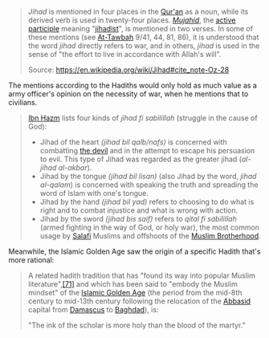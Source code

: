 > _Jihad_ is mentioned in four places in the [Qur'an](https://en.wikipedia.org/wiki/Qur%27an "Qur'an") as a noun, while its derived verb is used in twenty-four places. _[Mujahid](https://en.wikipedia.org/wiki/Mujahid "Mujahid")_, the [active participle](https://en.wikipedia.org/wiki/Active_participle "Active participle") meaning "[jihadist](https://en.wikipedia.org/wiki/Jihadist "Jihadist")", is mentioned in two verses. In some of these mentions (see [At-Tawbah](https://en.wikipedia.org/wiki/At-Tawbah "At-Tawbah") 9/41, 44, 81, 86), it is understood that the word _jihad_ directly refers to war, and in others, _jihad_ is used in the sense of "the effort to live in accordance with Allah's will".
> 
> Source: https://en.wikipedia.org/wiki/Jihad#cite_note-Oz-28

The mentions according to the Hadiths would only hold as much value as a army officer's opinion on the necessity of war, when he mentions that to civilians.

> [Ibn Hazm](https://en.wikipedia.org/wiki/Ibn_Hazm "Ibn Hazm") lists four kinds of _jihad fi sabilillah_ (struggle in the cause of God):
> 
>- Jihad of the heart _(jihad bil qalb/nafs)_ is concerned with combatting [the devil](https://en.wikipedia.org/wiki/The_devil "The devil") and in the attempt to escape his persuasion to evil. This type of Jihad was regarded as the greater jihad (_al-jihad al-akbar_).
>- Jihad by the tongue _(jihad bil lisan)_ (also Jihad by the word, _jihad al-qalam_) is concerned with speaking the truth and spreading the word of Islam with one's tongue.
>- Jihad by the hand _(jihad bil yad)_ refers to choosing to do what is right and to combat injustice and what is wrong with action.
>- Jihad by the sword _(jihad bis saif)_ refers to _qital fi sabilillah_ (armed fighting in the way of God, or holy war), the most common usage by [Salafi](https://en.wikipedia.org/wiki/Salafi "Salafi") Muslims and offshoots of the [Muslim Brotherhood](https://en.wikipedia.org/wiki/Muslim_Brotherhood "Muslim Brotherhood").

Meanwhile, the Islamic Golden Age saw the origin of a specific Hadith that's more rational:

> A related hadith tradition that has "found its way into popular Muslim literature",[[71]](https://en.wikipedia.org/wiki/Jihad#cite_note-71) and which has been said to "embody the Muslim mindset" of the [Islamic Golden Age](https://en.wikipedia.org/wiki/Abbasid_Caliphate#Islamic_Golden_Age "Abbasid Caliphate") (the period from the mid-8th century to mid-13th century following the relocation of the [Abbasid](https://en.wikipedia.org/wiki/Abbasid_Caliphate "Abbasid Caliphate") capital from [Damascus](https://en.wikipedia.org/wiki/Damascus "Damascus") to [Baghdad](https://en.wikipedia.org/wiki/Baghdad "Baghdad")), is:
> 
> "The ink of the scholar is more holy than the blood of the martyr."
